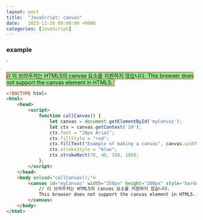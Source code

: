 ```yaml
---
layout: post
title:  "JavaScript: canvas"
date:   2023-11-28 09:00:00 +0900
categories: [JavaScript]
---
```


### example   
`
<script>
    function callCanvas() {
        let canvas = document.getElementById('myCanvas');
        let ctx = canvas.getContext('2d');
        ctx.font = "20px Arial";
        ctx.fillStyle = "red";
        ctx.fillText("Example of making a canvas", canvas.width/2-70, canvas.height/2-5);
        ctx.strokeStyle = "blue";
        ctx.strokeRect(70, 40, 200, 100);
    };
</script>
<body onload="callCanvas();">
    <canvas id="myCanvas" width="350px" height="200px" style="border: 1px solid red; background-color: lightgreen">
        // 이 브라우저는 HTML5의 canvas 요소를 지원하지 않습니다.
        This browser does not support the canvas element in HTML5.   
    </canvas>
</body>
`
   
```html
<!DOCTYPE html>
<html>
    <head>
        <script>
            function callCanvas() {
                let canvas = document.getElementById('myCanvas');
                let ctx = canvas.getContext('2d');
                ctx.font = "20px Arial";
                ctx.fillStyle = "red";
                ctx.fillText("Example of making a canvas", canvas.width/2-70, canvas.height/2-5);
                ctx.strokeStyle = "blue";
                ctx.strokeRect(70, 40, 200, 100);
            };
        </script>
    </head>
    <body onload="callCanvas();">
        <canvas id="myCanvas" width="350px" height="200px" style="border: 1px solid red; background-color: lightgreen">
            // 이 브라우저는 HTML5의 canvas 요소를 지원하지 않습니다.
            This browser does not support the canvas element in HTML5.   
        </canvas>
    </body>
</html>
```
